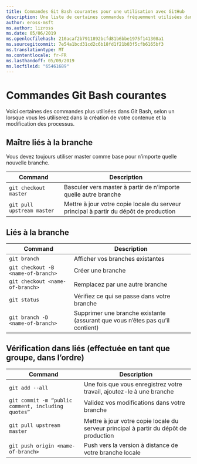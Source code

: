 ```yaml
---
title: Commandes Git Bash courantes pour une utilisation avec GitHub
description: Une liste de certaines commandes fréquemment utilisées dans Git Bash lorsque vous travaillez avec GitHub.
author: eross-msft
ms.author: lizross
ms.date: 05/06/2019
ms.openlocfilehash: 210acaf2b7911892bcfd81b6bbe1975f141308a1
ms.sourcegitcommit: 7e54a1bcd31cd2c6b18fd1f21b03f5cfb6165bf3
ms.translationtype: MT
ms.contentlocale: fr-FR
ms.lasthandoff: 05/09/2019
ms.locfileid: "65461689"
---
```

# <a name="common-git-bash-commands"></a>Commandes Git Bash courantes

Voici certaines des commandes plus utilisées dans Git Bash, selon un lorsque vous les utiliserez dans la création de votre contenue et la modification des processus.

## <a name="master-branch-related"></a>Maître liés à la branche

Vous devez toujours utiliser master comme base pour n’importe quelle nouvelle branche.

| Command | Description |
|---------|-------------|
| `git checkout master` | Basculer vers master à partir de n’importe quelle autre branche |
| `git pull upstream master` | Mettre à jour votre copie locale du serveur principal à partir du dépôt de production |

## <a name="branch-related"></a>Liés à la branche

| Command | Description |
|---------|-------------|
| `git branch` | Afficher vos branches existantes |
| `git checkout -B <name-of-branch>` | Créer une branche |
| `git checkout <name-of-branch>` | Remplacez par une autre branche |
| `git status` | Vérifiez ce qui se passe dans votre branche |
| `git branch -D <name-of-branch>` | Supprimer une branche existante (assurant que vous n’êtes pas qu’il contient) |

## <a name="check-in-related-done-as-a-group-in-order"></a>Vérification dans liés (effectuée en tant que groupe, dans l’ordre)

| Command | Description |
|---------|-------------|
| `git add --all` | Une fois que vous enregistrez votre travail, ajoutez-le à une branche |
| `git commit -m “public comment, including quotes”` | Validez vos modifications dans votre branche |
| `git pull upstream master` | Mettre à jour votre copie locale du serveur principal à partir du dépôt de production |
| `git push origin <name-of-branch>` | Push vers la version à distance de votre branche locale |